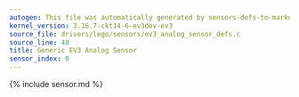 ```yaml
---
autogen: This file was automatically generated by sensors-defs-to-markdown.py
kernel_version: 3.16.7-ckt14-6-ev3dev-ev3
source_file: drivers/lego/sensors/ev3_analog_sensor_defs.c
source_line: 48
title: Generic EV3 Analog Sensor
sensor_index: 0
---
```


{% include sensor.md %}

